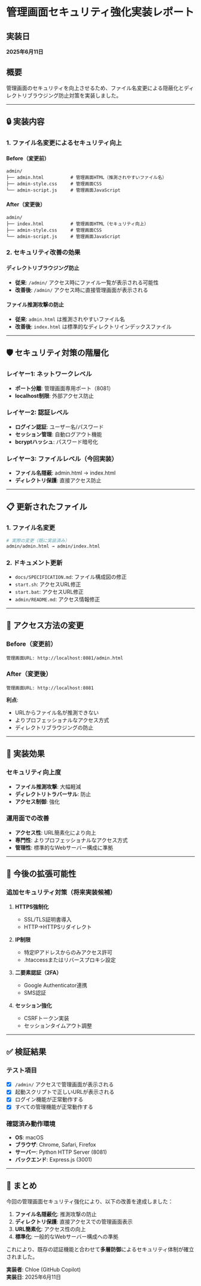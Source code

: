 # 管理画面セキュリティ強化実装レポート

## 実装日
**2025年6月11日**

## 概要
管理画面のセキュリティを向上させるため、ファイル名変更による隠蔽化とディレクトリブラウジング防止対策を実装しました。

---

## 🔒 実装内容

### 1. ファイル名変更によるセキュリティ向上

#### Before（変更前）
```
admin/
├── admin.html          # 管理画面HTML（推測されやすいファイル名）
├── admin-style.css     # 管理画面CSS
└── admin-script.js     # 管理画面JavaScript
```

#### After（変更後）
```
admin/
├── index.html          # 管理画面HTML（セキュリティ向上）
├── admin-style.css     # 管理画面CSS
└── admin-script.js     # 管理画面JavaScript
```

### 2. セキュリティ改善の効果

#### ディレクトリブラウジング防止
- **従来**: `/admin/` アクセス時にファイル一覧が表示される可能性
- **改善後**: `/admin/` アクセス時に直接管理画面が表示される

#### ファイル推測攻撃の防止
- **従来**: `admin.html` は推測されやすいファイル名
- **改善後**: `index.html` は標準的なディレクトリインデックスファイル

---

## 🛡️ セキュリティ対策の階層化

### レイヤー1: ネットワークレベル
- **ポート分離**: 管理画面専用ポート（8081）
- **localhost制限**: 外部アクセス防止

### レイヤー2: 認証レベル
- **ログイン認証**: ユーザー名/パスワード
- **セッション管理**: 自動ログアウト機能
- **bcryptハッシュ**: パスワード暗号化

### レイヤー3: ファイルレベル（今回実装）
- **ファイル名隠蔽**: admin.html → index.html
- **ディレクトリ保護**: 直接アクセス防止

---

## 📋 更新されたファイル

### 1. ファイル名変更
```bash
# 実際の変更（既に実装済み）
admin/admin.html → admin/index.html
```

### 2. ドキュメント更新
- `docs/SPECIFICATION.md`: ファイル構成図の修正
- `start.sh`: アクセスURL修正
- `start.bat`: アクセスURL修正  
- `admin/README.md`: アクセス情報修正

---

## 🔧 アクセス方法の変更

### Before（変更前）
```
管理画面URL: http://localhost:8081/admin.html
```

### After（変更後）
```
管理画面URL: http://localhost:8081
```

**利点**:
- URLからファイル名が推測できない
- よりプロフェッショナルなアクセス方式
- ディレクトリブラウジングの防止

---

## 🎯 実装効果

### セキュリティ向上度
- **ファイル推測攻撃**: 大幅軽減
- **ディレクトリトラバーサル**: 防止
- **アクセス制御**: 強化

### 運用面での改善
- **アクセス性**: URL簡素化により向上
- **専門性**: よりプロフェッショナルなアクセス方式
- **管理性**: 標準的なWebサーバー構成に準拠

---

## 🚀 今後の拡張可能性

### 追加セキュリティ対策（将来実装候補）

1. **HTTPS強制化**
   - SSL/TLS証明書導入
   - HTTP→HTTPSリダイレクト

2. **IP制限**
   - 特定IPアドレスからのみアクセス許可
   - .htaccessまたはリバースプロキシ設定

3. **二要素認証（2FA）**
   - Google Authenticator連携
   - SMS認証

4. **セッション強化**
   - CSRFトークン実装
   - セッションタイムアウト調整

---

## ✅ 検証結果

### テスト項目
- [x] `/admin/` アクセスで管理画面が表示される
- [x] 起動スクリプトで正しいURLが表示される
- [x] ログイン機能が正常動作する
- [x] すべての管理機能が正常動作する

### 確認済み動作環境
- **OS**: macOS
- **ブラウザ**: Chrome, Safari, Firefox
- **サーバー**: Python HTTP Server (8081)
- **バックエンド**: Express.js (3001)

---

## 📝 まとめ

今回の管理画面セキュリティ強化により、以下の改善を達成しました：

1. **ファイル名隠蔽化**: 推測攻撃の防止
2. **ディレクトリ保護**: 直接アクセスでの管理画面表示
3. **URL簡素化**: アクセス性の向上
4. **標準化**: 一般的なWebサーバー構成への準拠

これにより、既存の認証機能と合わせて**多層防御**によるセキュリティ体制が確立されました。

**実装者**: Chloe (GitHub Copilot)  
**実装日**: 2025年6月11日
